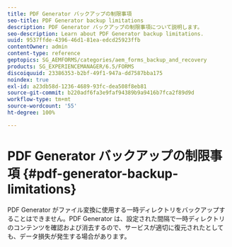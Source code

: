 ```yaml
---
title: PDF Generator バックアップの制限事項
seo-title: PDF Generator backup limitations
description: PDF Generator バックアップの制限事項について説明します。
seo-description: Learn about PDF Generator backup limitations.
uuid: 9537ffde-4396-46d1-81ea-edcd25923ffb
contentOwner: admin
content-type: reference
geptopics: SG_AEMFORMS/categories/aem_forms_backup_and_recovery
products: SG_EXPERIENCEMANAGER/6.5/FORMS
discoiquuid: 23386353-b2bf-49f1-947a-dd7587bba175
noindex: true
exl-id: a23db58d-1236-4689-93fc-dea508f8eb81
source-git-commit: b220adf6fa3e9faf94389b9a9416b7fca2f89d9d
workflow-type: tm+mt
source-wordcount: '55'
ht-degree: 100%

---
```


# PDF Generator バックアップの制限事項 {#pdf-generator-backup-limitations}

PDF Generator がファイル変換に使用する一時ディレクトリをバックアップすることはできません。PDF Generator は、設定された間隔で一時ディレクトリのコンテンツを確認および消去するので、サービスが適切に復元されたとしても、データ損失が発生する場合があります。
